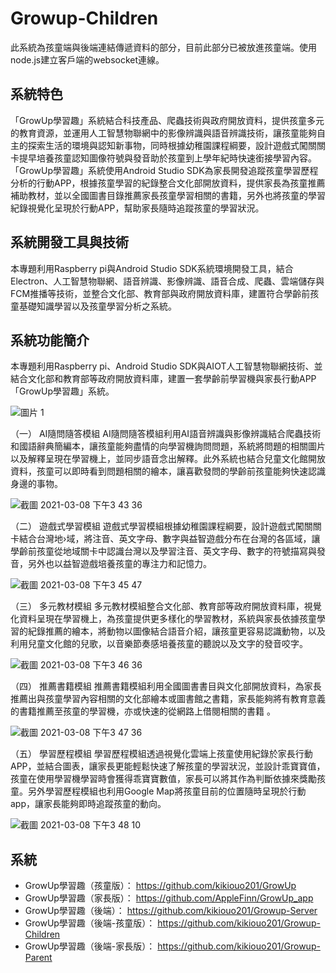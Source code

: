 # Growup-Children

此系統為孩童端與後端連結傳遞資料的部分，目前此部分已被放進孩童端。使用node.js建立客戶端的websocket連線。

## 系統特色
「GrowUp學習趣」系統結合科技產品、爬蟲技術與政府開放資料，提供孩童多元的教育資源，並運用人工智慧物聯網中的影像辨識與語音辨識技術，讓孩童能夠自主的探索生活的環境與認知新事物，同時根據幼稚園課程綱要，設計遊戲式闖關關卡提早培養孩童認知圖像符號與發音助於孩童到上學年紀時快速銜接學習內容。「GrowUp學習趣」系統使用Android Studio SDK為家長開發追蹤孩童學習歷程分析的行動APP，根據孩童學習的紀錄整合文化部開放資料，提供家長為孩童推薦補助教材，並以全國圖書目錄推薦家長孩童學習相關的書籍，另外也將孩童的學習紀錄視覺化呈現於行動APP，幫助家長隨時追蹤孩童的學習狀況。

## 系統開發工具與技術
本專題利用Raspberry pi與Android Studio SDK系統環境開發工具，結合Electron、人工智慧物聯網、語音辨識、影像辨識、語音合成、爬蟲、雲端儲存與FCM推播等技術，並整合文化部、教育部與政府開放資料庫，建置符合學齡前孩童基礎知識學習以及孩童學習分析之系統。

## 系統功能簡介
本專題利用Raspberry pi、Android Studio SDK與AIOT人工智慧物聯網技術、並結合文化部和教育部等政府開放資料庫，建置一套學齡前學習機與家長行動APP「GrowUp學習趣」系統。

![圖片 1](https://user-images.githubusercontent.com/40735651/110289820-eee38c00-8024-11eb-9933-2715db1ae399.png)

（一）	AI隨問隨答模組
AI隨問隨答模組利用AI語音辨識與影像辨識結合爬蟲技術和國語辭典簡編本，讓孩童能夠盡情的向學習機詢問問題，系統將問題的相關圖片以及解釋呈現在學習機上，並同步語音念出解釋。此外系統也結合兒童文化館開放資料，孩童可以即時看到問題相關的繪本，讓喜歡發問的學齡前孩童能夠快速認識身邊的事物。

![截圖 2021-03-08 下午3 43 36](https://user-images.githubusercontent.com/40735651/110290418-babc9b00-8025-11eb-86ad-53613b3748c4.png)

（二）	遊戲式學習模組
遊戲式學習模組根據幼稚園課程綱要，設計遊戲式闖關關卡結合台灣地›域，將注音、英文字母、數字與益智遊戲分布在台灣的各區域，讓學齡前孩童從地域關卡中認識台灣以及學習注音、英文字母、數字的符號描寫與發音，另外也以益智遊戲培養孩童的專注力和記憶力。

![截圖 2021-03-08 下午3 45 47](https://user-images.githubusercontent.com/40735651/110290435-c14b1280-8025-11eb-89c8-3ca4f3df221a.png)

（三）	多元教材模組
多元教材模組整合文化部、教育部等政府開放資料庫，視覺化資料呈現在學習機上，為孩童提供更多樣化的學習教材，系統與家長依據孩童學習的紀錄推薦的繪本，將動物以圖像結合語音介紹，讓孩童更容易認識動物，以及利用兒童文化館的兒歌，以音樂節奏感培養孩童的聽說以及文字的發音咬字。

![截圖 2021-03-08 下午3 46 36](https://user-images.githubusercontent.com/40735651/110290465-c8722080-8025-11eb-8284-19580a073814.png)

（四）	推薦書籍模組
推薦書籍模組利用全國圖書書目與文化部開放資料，為家長推薦出與孩童學習內容相關的文化部繪本或圖書館之書籍，家長能夠將有教育意義的書籍推薦至孩童的學習機，亦或快速的從網路上借閱相關的書籍 。

![截圖 2021-03-08 下午3 47 36](https://user-images.githubusercontent.com/40735651/110290486-cf992e80-8025-11eb-8a8e-f70a708caf1f.png)

（五）	學習歷程模組
學習歷程模組透過視覺化雲端上孩童使用紀錄於家長行動APP，並結合圖表，讓家長更能輕鬆快速了解孩童的學習狀況，並設計乖寶寶值，孩童在使用學習機學習時會獲得乖寶寶數值，家長可以將其作為判斷依據來獎勵孩童。另外學習歷程模組也利用Google Map將孩童目前的位置隨時呈現於行動app，讓家長能夠即時追蹤孩童的動向。

![截圖 2021-03-08 下午3 48 10](https://user-images.githubusercontent.com/40735651/110290532-d7f16980-8025-11eb-9529-7c53d4d0dbaf.png)


## 系統
* GrowUp學習趣（孩童版）： https://github.com/kikiouo201/GrowUp
* GrowUp學習趣（家長版）： https://github.com/AppleFinn/GrowUp_app
* GrowUp學習趣（後端）： https://github.com/kikiouo201/Growup-Server
* GrowUp學習趣（後端-孩童版）： https://github.com/kikiouo201/Growup-Children
* GrowUp學習趣（後端-家長版）： https://github.com/kikiouo201/Growup-Parent
